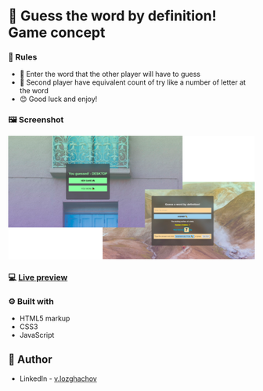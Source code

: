 # 🎳 Guess the word by definition! Game concept

### 📖 Rules 

+ 🔎 Enter the word that the other player will have to guess
+ 🔑 Second player have equivalent count of try like a number of letter at the word
+ 😊 Good luck and enjoy!  

### 🖼 Screenshot
![](./Screenshot.png)
### 💻 [Live preview](https://guess-a-word.netlify.app/)
### ⚙ Built with
- HTML5 markup
- CSS3
- JavaScript
## 👤 Author
- LinkedIn - [v.lozghachov](https://www.linkedin.com/in/valerii-lozghachov/)
